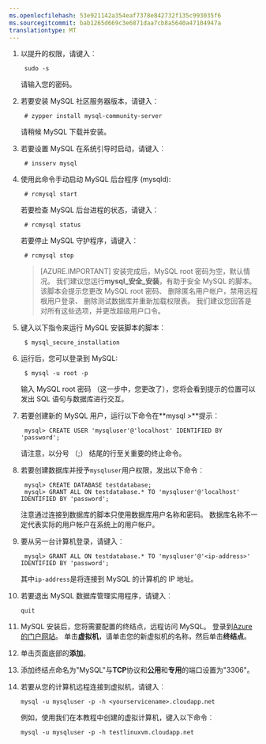 ```yaml
---
ms.openlocfilehash: 53e921142a354eaf7378e842732f135c993035f6
ms.sourcegitcommit: bab1265d669c3e6871daa7cb8a5640a47104947a
translationtype: MT
---
```


1. 以提升的权限，请键入︰

        sudo -s

    请输入您的密码。

2. 若要安装 MySQL 社区服务器版本，请键入︰

        # zypper install mysql-community-server

    请稍候 MySQL 下载并安装。

3. 若要设置 MySQL 在系统引导时启动，请键入︰

        # insserv mysql

4. 使用此命令手动启动 MySQL 后台程序 (mysqld):

        # rcmysql start

    若要检查 MySQL 后台进程的状态，请键入︰

        # rcmysql status

    若要停止 MySQL 守护程序，请键入︰

        # rcmysql stop

    > [AZURE.IMPORTANT] 安装完成后，MySQL root 密码为空，默认情况。 我们建议您运行**mysql\_安全\_安装**，有助于安全 MySQL 的脚本。 该脚本会提示您更改 MySQL root 密码、 删除匿名用户帐户，禁用远程根用户登录、 删除测试数据库并重新加载权限表。 我们建议您回答是对所有这些选项，并更改超级用户口令。

5. 键入以下指令来运行 MySQL 安装脚本的脚本︰

        $ mysql_secure_installation

6. 运行后，您可以登录到 MySQL:

        $ mysql -u root -p

    输入 MySQL root 密码 （这一步中，您更改了），您将会看到提示的位置可以发出 SQL 语句与数据库进行交互。

7. 若要创建新的 MySQL 用户，运行以下命令在**mysql >**提示︰

        mysql> CREATE USER 'mysqluser'@'localhost' IDENTIFIED BY 'password';

    请注意，以分号 （;） 结尾的行至关重要的终止命令。

8. 若要创建数据库并授予`mysqluser`用户权限，发出以下命令︰

        mysql> CREATE DATABASE testdatabase;
        mysql> GRANT ALL ON testdatabase.* TO 'mysqluser'@'localhost' IDENTIFIED BY 'password';

    注意通过连接到数据库的脚本只使用数据库用户名称和密码。  数据库名称不一定代表实际的用户帐户在系统上的用户帐户。

9. 要从另一台计算机登录，请键入︰

        mysql> GRANT ALL ON testdatabase.* TO 'mysqluser'@'<ip-address>' IDENTIFIED BY 'password';

    其中`ip-address`是将连接到 MySQL 的计算机的 IP 地址。

10. 若要退出 MySQL 数据库管理实用程序，请键入︰

        quit

11. MySQL 安装后，您将需要配置的终结点，远程访问 MySQL。 登录到[Azure 的门户网站][AzurePortal]。 单击**虚拟机**，请单击您的新虚拟机的名称，然后单击**终结点**。

12. 单击页面底部的**添加**。

13. 添加终结点命名为"MySQL"与**TCP**协议和**公用**和**专用**的端口设置为"3306"。

14. 若要从您的计算机远程连接到虚拟机，请键入︰

        mysql -u mysqluser -p -h <yourservicename>.cloudapp.net

    例如，使用我们在本教程中创建的虚拟计算机，键入以下命令︰

        mysql -u mysqluser -p -h testlinuxvm.cloudapp.net

[MySQLDocs]: http://dev.mysql.com/doc/
[AzurePortal]: http://manage.windowsazure.com

[Image9]: ./media/install-and-run-mysql-on-opensuse-vm/LinuxVmAddEndpointMySQL.png
